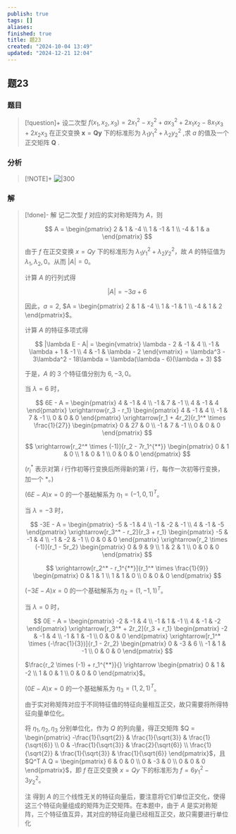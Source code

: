 ```yaml
---
publish: true
tags: []
aliases: 
finished: true
title: 题23
created: "2024-10-04 13:49"
updated: "2024-12-21 12:04"
---
```

## 题23
### 题目
> [!question]+
> 设二次型 $f( {{x}_{1},{x}_{2},{x}_{3}}) = 2{x}_{1}^{2} - {x}_{2}^{2} + a{x}_{3}^{2} + 2{x}_{1}{x}_{2} - 8{x}_{1}{x}_{3} + 2{x}_{2}{x}_{3}$ 在正交变换 $\mathbf{x} = \mathbf{Q}\mathbf{y}$ 下的标准形为 ${\lambda }_{1}{y}_{1}^{2} + {\lambda }_{2}{y}_{2}^{2}$ ,求 $a$ 的值及一个正交矩阵 $\mathbf{Q}$ .
### 分析
> [!NOTE]+
> ![|300](https://img.hwenyi.live/202412061624192.webp)
### 解
> [!done]-
> 解 记二次型 $f$ 对应的实对称矩阵为 $A$，则
> 
> $$
> A = \begin{pmatrix} 2 & 1 & -4 \\ 1 & -1 & 1 \\ -4 & 1 & a \end{pmatrix}
> $$
> 
> 由于 $f$ 在正交变换 $x = Qy$ 下的标准形为 $\lambda_1 y_1^2 + \lambda_2 y_2^2$，故 $A$ 的特征值为 $\lambda_1, \lambda_2, 0$。从而 $|A| = 0$。
> 
> 计算 $A$ 的行列式得
> 
> $$
> |A| = -3a + 6
> $$
> 
> 因此，$a = 2$, $A = \begin{pmatrix} 2 & 1 & -4 \\ 1 & -1 & 1 \\ -4 & 1 & 2 \end{pmatrix}$。
> 
> 计算 $A$ 的特征多项式得
> 
> $$
> |\lambda E - A| = \begin{vmatrix} \lambda - 2 & -1 & 4 \\ -1 & \lambda + 1 & -1 \\ 4 & -1 & \lambda - 2 \end{vmatrix} = \lambda^3 - 3\lambda^2 - 18\lambda = \lambda(\lambda - 6)(\lambda + 3)
> $$
> 
> 于是，$A$ 的 3 个特征值分别为 $6, -3, 0$。
> 
> 当 $\lambda = 6$ 时，
> 
> $$
> 6E - A = \begin{pmatrix} 4 & -1 & 4 \\ -1 & 7 & -1 \\ 4 & -1 & 4 \end{pmatrix} \xrightarrow{r_3 - r_1} \begin{pmatrix} 4 & -1 & 4 \\ -1 & 7 & -1 \\ 0 & 0 & 0 \end{pmatrix} \xrightarrow[r_1 + 4r_2]{r_1^* \times \frac{1}{27}} \begin{pmatrix} 0 & 27 & 0 \\ -1 & 7 & -1 \\ 0 & 0 & 0 \end{pmatrix}
> $$
> 
> $$
> \xrightarrow[r_2^* \times (-1)]{r_2 - 7r_1^{**}} \begin{pmatrix} 0 & 1 & 0 \\ 1 & 0 & 1 \\ 0 & 0 & 0 \end{pmatrix}
> $$
> 
> $(r_i^*$ 表示对第 $i$ 行作初等行变换后所得新的第 $i$ 行，每作一次初等行变换，加一个 $*$。)
> 
> $(6E - A)x = 0$ 的一个基础解系为 $\eta_1 = (-1, 0, 1)^T$。
> 
> 当 $\lambda = -3$ 时，
> 
> $$
> -3E - A = \begin{pmatrix} -5 & -1 & 4 \\ -1 & -2 & -1 \\ 4 & -1 & -5 \end{pmatrix} \xrightarrow[r_3^* - r_2]{r_3 + r_1} \begin{pmatrix} -5 & -1 & 4 \\ -1 & -2 & -1 \\ 0 & 0 & 0 \end{pmatrix} \xrightarrow[r_2 \times (-1)]{r_1 - 5r_2} \begin{pmatrix} 0 & 9 & 9 \\ 1 & 2 & 1 \\ 0 & 0 & 0 \end{pmatrix}
> $$
> 
> $$
> \xrightarrow[r_2^* - r_1^{**}]{r_1^* \times \frac{1}{9}} \begin{pmatrix} 0 & 1 & 1 \\ 1 & 1 & 0 \\ 0 & 0 & 0 \end{pmatrix}
> $$
> 
> $(-3E - A)x = 0$ 的一个基础解系为 $\eta_2 = (1, -1, 1)^T$。
> 
> 当 $\lambda = 0$ 时，
> 
> $$
> 0E - A = \begin{pmatrix} -2 & -1 & 4 \\ -1 & 1 & -1 \\ 4 & -1 & -2 \end{pmatrix} \xrightarrow[r_3^* + 2r_2]{r_3 + r_1} \begin{pmatrix} -2 & -1 & 4 \\ -1 & 1 & -1 \\ 0 & 0 & 0 \end{pmatrix} \xrightarrow[r_1^* \times (-\frac{1}{3})]{r_1 - 2r_2} \begin{pmatrix} 0 & -3 & 6 \\ -1 & 1 & -1 \\ 0 & 0 & 0 \end{pmatrix}
> $$
> 
> $\frac{r_2 \times (-1) + r_1^{**}}{} \rightarrow \begin{pmatrix} 0 & 1 & -2 \\ 1 & 0 & 1 \\ 0 & 0 & 0 \end{pmatrix}$。
> 
> $(0E - A)x = 0$ 的一个基础解系为 $\eta_3 = (1, 2, 1)^T$。
> 
> 由于实对称矩阵对应于不同特征值的特征向量相互正交，故只需要将所得特征向量单位化。
> 
> 将 $\eta_1, \eta_2, \eta_3$ 分别单位化，作为 $Q$ 的列向量，得正交矩阵 $Q = \begin{pmatrix} -\frac{1}{\sqrt{2}} & \frac{1}{\sqrt{3}} & \frac{1}{\sqrt{6}} \\ 0 & -\frac{1}{\sqrt{3}} & \frac{2}{\sqrt{6}} \\ \frac{1}{\sqrt{2}} & \frac{1}{\sqrt{3}} & \frac{1}{\sqrt{6}} \end{pmatrix}$，且 $Q^T A Q = \begin{pmatrix} 6 & 0 & 0 \\ 0 & -3 & 0 \\ 0 & 0 & 0 \end{pmatrix}$，即 $f$ 在正交变换 $x = Qy$ 下的标准形为 $f = 6y_1^2 - 3y_2^2$。
> 
> 注 得到 $A$ 的三个线性无关的特征向量后，要注意将它们单位正交化，使得这三个特征向量组成的矩阵为正交矩阵。在本题中，由于 $A$ 是实对称矩阵，三个特征值互异，其对应的特征向量已经相互正交，故只需要进行单位化
